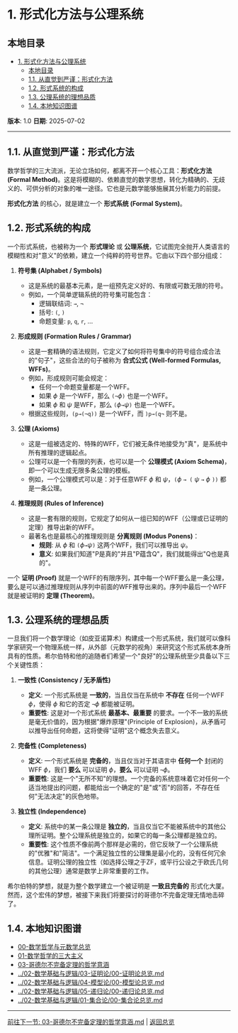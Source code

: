 # 1. 形式化方法与公理系统

## 本地目录

- [1. 形式化方法与公理系统](#1-形式化方法与公理系统)
  - [本地目录](#本地目录)
  - [1.1. 从直觉到严谨：形式化方法](#11-从直觉到严谨形式化方法)
  - [1.2. 形式系统的构成](#12-形式系统的构成)
  - [1.3. 公理系统的理想品质](#13-公理系统的理想品质)
  - [1.4. 本地知识图谱](#14-本地知识图谱)

**版本**: 1.0
**日期**: 2025-07-02

---

## 1.1. 从直觉到严谨：形式化方法

数学哲学的三大流派，无论立场如何，都离不开一个核心工具：**形式化方法 (Formal Method)**。这是将模糊的、依赖直觉的数学思想，转化为精确的、无歧义的、可供分析的对象的唯一途径。它也是元数学能够施展其分析能力的前提。

**形式化方法** 的核心，就是建立一个 **形式系统 (Formal System)**。

## 1.2. 形式系统的构成

一个形式系统，也被称为一个 **形式理论** 或 **公理系统**，它试图完全抛开人类语言的模糊性和对"意义"的依赖，建立一个纯粹的符号世界。它由以下四个部分组成：

1. **符号集 (Alphabet / Symbols)**
    - 这是系统的最基本元素，是一组预先定义好的、有限或可数无限的符号。
    - 例如，一个简单逻辑系统的符号集可能包含：
        - 逻辑联结词: `→`, `¬`
        - 括号: `(`, `)`
        - 命题变量: `p`, `q`, `r`, ...

2. **形成规则 (Formation Rules / Grammar)**
    - 这是一套精确的语法规则，它定义了如何将符号集中的符号组合成合法的"句子"，这些合法的句子被称为 **合式公式 (Well-formed Formulas, WFFs)**。
    - 例如，形成规则可能会规定：
        - 任何一个命题变量都是一个WFF。
        - 如果 $\phi$ 是一个WFF，那么 `(¬`$\phi$`)` 也是一个WFF。
        - 如果 $\phi$ 和 $\psi$ 是WFF，那么 `(`$\phi$`→`$\psi$`)` 也是一个WFF。
    - 根据这些规则，`(p→(¬q))` 是一个WFF，而 `)p→(q¬` 则不是。

3. **公理 (Axioms)**
    - 这是一组被选定的、特殊的WFF，它们被无条件地接受为"真"，是系统中所有推理的逻辑起点。
    - 公理可以是一个有限的列表，也可以是一个 **公理模式 (Axiom Schema)**，即一个可以生成无限多条公理的模板。
    - 例如，一个公理模式可以是：对于任意WFF $\phi$ 和 $\psi$，`(`$\phi$ `→ (` $\psi$ `→` $\phi$ `))` 都是一条公理。

4. **推理规则 (Rules of Inference)**
    - 这是一套有限的规则，它规定了如何从一组已知的WFF（公理或已证明的定理）推导出新的WFF。
    - 最著名也是最核心的推理规则是 **分离规则 (Modus Ponens)**：
        - **规则**: 从 $\phi$ 和 `(`$\phi$`→`$\psi$`)` 这两个WFF，我们可以推导出 $\psi$。
        - **意义**: 如果我们知道"P是真的"并且"P蕴含Q"，我们就能得出"Q也是真的"。

一个 **证明 (Proof)** 就是一个WFF的有限序列，其中每一个WFF要么是一条公理，要么是可以通过推理规则从序列中前面的WFF推导出来的。序列中最后一个WFF就是被证明的 **定理 (Theorem)**。

## 1.3. 公理系统的理想品质

一旦我们将一个数学理论（如皮亚诺算术）构建成一个形式系统，我们就可以像科学家研究一个物理系统一样，从外部（元数学的视角）来研究这个形式系统本身所具有的性质。希尔伯特和他的追随者们希望一个"良好"的公理系统至少具备以下三个关键性质：

1. **一致性 (Consistency / 无矛盾性)**
    - **定义**: 一个形式系统是 **一致的**，当且仅当在系统中 **不存在** 任何一个WFF $\phi$，使得 $\phi$ 和它的否定 `¬`$\phi$ 都能被证明。
    - **重要性**: 这是对一个形式系统 **最基本、最重要** 的要求。一个不一致的系统是毫无价值的，因为根据"爆炸原理"(Principle of Explosion)，从矛盾可以推导出任何命题，这将使得"证明"这个概念失去意义。

2. **完备性 (Completeness)**
    - **定义**: 一个形式系统是 **完备的**，当且仅当对于其语言中 **任何一个** 封闭的WFF $\phi$，我们 **要么** 可以证明 $\phi$，**要么** 可以证明 `¬`$\phi$。
    - **重要性**: 这是一个"无所不知"的理想。一个完备的系统意味着它对任何一个适当地提出的问题，都能给出一个确定的"是"或"否"的回答，不存在任何"无法决定"的灰色地带。

3. **独立性 (Independence)**
    - **定义**: 系统中的某一条公理是 **独立的**，当且仅当它不能被系统中的其他公理所证明。整个公理系统是独立的，如果它的每一条公理都是独立的。
    - **重要性**: 这个性质不像前两个那样是必需的，但它反映了一个公理系统的"优雅"和"简洁"。一个满足独立性的公理集是最小化的，没有任何冗余信息。证明公理的独立性（如选择公理之于ZF，或平行公设之于欧氏几何的其他公理）通常是数学上非常重要的工作。

希尔伯特的梦想，就是为整个数学建立一个被证明是 **一致且完备的** 形式化大厦。然而，这个宏伟的梦想，被接下来我们将要探讨的哥德尔不完备定理无情地击碎了。

## 1.4. 本地知识图谱

- [00-数学哲学与元数学总览](./00-数学哲学与元数学总览.md)
- [01-数学哲学的三大主义](./01-数学哲学的三大主义.md)
- [03-哥德尔不完备定理的哲学意涵](./03-哥德尔不完备定理的哲学意涵.md)
- [../02-数学基础与逻辑/03-证明论/00-证明论总览.md](../02-数学基础与逻辑/03-证明论/00-证明论总览.md)
- [../02-数学基础与逻辑/04-模型论/00-模型论总览.md](../02-数学基础与逻辑/04-模型论/00-模型论总览.md)
- [../02-数学基础与逻辑/05-递归论/00-递归论总览.md](../02-数学基础与逻辑/05-递归论/00-递归论总览.md)
- [../02-数学基础与逻辑/01-集合论/00-集合论总览.md](../02-数学基础与逻辑/01-集合论/00-集合论总览.md)

---
[前往下一节: 03-哥德尔不完备定理的哲学意涵.md](./03-哥德尔不完备定理的哲学意涵.md) | [返回总览](./00-数学哲学与元数学总览.md)

